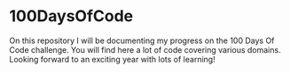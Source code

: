 # 100DaysOfCode
 On this repository I will be documenting my progress on the 100 Days Of Code challenge. You will find here a lot of code covering various domains. Looking forward to an exciting year with lots of learning!
